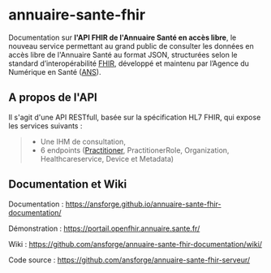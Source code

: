 # annuaire-sante-fhir 

Documentation sur <B>l'API FHIR de l'Annuaire Santé en accès libre</B>, le nouveau service permettant au grand public de consulter les données en accès libre de l'Annuaire Santé au format JSON, structurées selon le standard d’interopérabilité [FHIR](https://www.hl7.org/fhir/), développé et maintenu par l’Agence du Numérique en Santé ([ANS](https://esante.gouv.fr/)).

## A propos de l'API
Il s'agit d'une API RESTfull, basée sur la spécification HL7 FHIR, qui expose les services suivants : 
> - Une IHM de consultation, 
> - 6 endpoints ([Practitioner](https://www.hl7.org/fhir/practitioner.html), PractitionerRole, Organization, Healthcareservice, Device et Metadata)

## Documentation et Wiki
Documentation : https://ansforge.github.io/annuaire-sante-fhir-documentation/

Démonstration : https://portail.openfhir.annuaire.sante.fr/

Wiki : https://github.com/ansforge/annuaire-sante-fhir-documentation/wiki/

Code source : https://github.com/ansforge/annuaire-sante-fhir-serveur/
